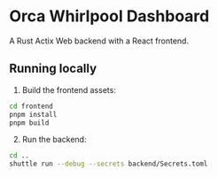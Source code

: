 # Orca Whirlpool Dashboard

A Rust Actix Web backend with a React frontend.

## Running locally

1. Build the frontend assets:

```bash
cd frontend
pnpm install
pnpm build
```

2. Run the backend:

```bash
cd ..
shuttle run --debug --secrets backend/Secrets.toml
```
